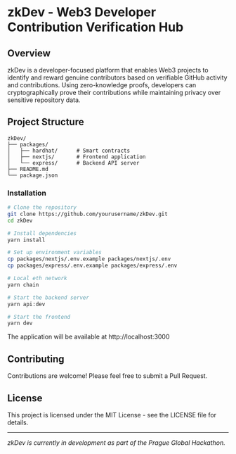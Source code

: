 # zkDev - Web3 Developer Contribution Verification Hub

## Overview

zkDev is a developer-focused platform that enables Web3 projects to identify and reward genuine contributors based on verifiable GitHub activity and contributions. Using zero-knowledge proofs, developers can cryptographically prove their contributions while maintaining privacy over sensitive repository data.

## Project Structure

```
zkDev/
├── packages/
│   ├── hardhat/      # Smart contracts
│   ├── nextjs/       # Frontend application
│   └── express/      # Backend API server
├── README.md
└── package.json
```

### Installation

```bash
# Clone the repository
git clone https://github.com/yourusername/zkDev.git
cd zkDev

# Install dependencies
yarn install

# Set up environment variables
cp packages/nextjs/.env.example packages/nextjs/.env
cp packages/express/.env.example packages/express/.env

# Local eth network
yarn chain

# Start the backend server
yarn api:dev

# Start the frontend
yarn dev
```

The application will be available at http://localhost:3000

## Contributing

Contributions are welcome! Please feel free to submit a Pull Request.

## License

This project is licensed under the MIT License - see the LICENSE file for details.

---

*zkDev is currently in development as part of the Prague Global Hackathon.*